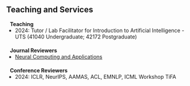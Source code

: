 ## Teaching and Services


<h4 style="margin: 0 10px 0;">Teaching</h4>

<ul style="margin: 0 0 20px;">
  <li>2024: Tutor / Lab Facilitator for Introduction to Artificial Intelligence - UTS (41040 Undergraduate; 42172 Postgraduate)</li>
</ul>


<h4 style="margin:0 10px 0;">Journal Reviewers</h4>

<ul style="margin:0 0 20px;">
  <li><a href="https://link.springer.com/journal/521"><autocolor>Neural Computing and Applications</autocolor></a></li>
</ul>

<h4 style="margin:0 10px 0;">Conference Reviewers</h4>

<ul style="margin:0 0 20px;">
  <li><autocolor>2024: ICLR, NeurIPS, AAMAS, ACL, EMNLP, ICML Workshop TiFA</autocolor></li>
</ul>